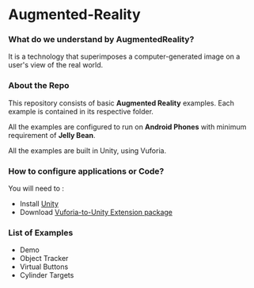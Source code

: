 # Augmented-Reality
### What do we understand by AugmentedReality?
It is a technology that superimposes a computer-generated image on a user's view of the real world.

### About the Repo
This repository consists of basic **Augmented Reality** examples.
Each example is contained in its respective folder.

All the examples are configured to run on **Android Phones** with minimum requirement of **Jelly Bean**.

All the examples are built in Unity, using Vuforia.

### How to configure applications or Code?
You will need to :

  * Install [Unity](https://unity3d.com/get-unity/download)
  * Download [Vuforia-to-Unity Extension package](https://developer.vuforia.com/downloads/sdk)
  
  
### List of Examples

- Demo
- Object Tracker
- Virtual Buttons
- Cylinder Targets
